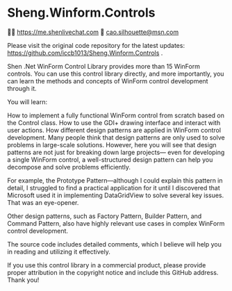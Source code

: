# Sheng.Winform.Controls

🙋‍♂️ https://me.shenlivechat.com
📨 cao.silhouette@msn.com

Please visit the original code repository for the latest updates: https://github.com/iccb1013/Sheng.Winform.Controls .

Shen .Net WinForm Control Library provides more than 15 WinForm controls. You can use this control library directly, and more importantly, you can learn the methods and concepts of WinForm control development through it.

You will learn:

How to implement a fully functional WinForm control from scratch based on the Control class.
How to use the GDI+ drawing interface and interact with user actions.
How different design patterns are applied in WinForm control development.
Many people think that design patterns are only used to solve problems in large-scale solutions. However, here you will see that design patterns are not just for breaking down large projects— even for developing a single WinForm control, a well-structured design pattern can help you decompose and solve problems efficiently.

For example, the Prototype Pattern—although I could explain this pattern in detail, I struggled to find a practical application for it until I discovered that Microsoft used it in implementing DataGridView to solve several key issues. That was an eye-opener.

Other design patterns, such as Factory Pattern, Builder Pattern, and Command Pattern, also have highly relevant use cases in complex WinForm control development.

The source code includes detailed comments, which I believe will help you in reading and utilizing it effectively.

If you use this control library in a commercial product, please provide proper attribution in the copyright notice and include this GitHub address. Thank you!


